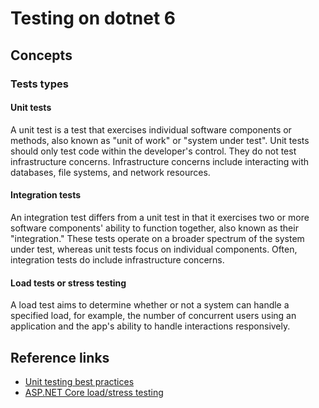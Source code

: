 # Testing on dotnet 6

## Concepts

### Tests types

#### Unit tests

A unit test is a test that exercises individual software components or methods, also known as "unit of work" or "system under test". Unit tests should only test code within the developer's control. They do not test infrastructure concerns. Infrastructure concerns include interacting with databases, file systems, and network resources.

#### Integration tests

An integration test differs from a unit test in that it exercises two or more software components' ability to function together, also known as their "integration." These tests operate on a broader spectrum of the system under test, whereas unit tests focus on individual components. Often, integration tests do include infrastructure concerns.

#### Load tests or stress testing

A load test aims to determine whether or not a system can handle a specified load, for example, the number of concurrent users using an application and the app's ability to handle interactions responsively. 

## Reference links

- [Unit testing best practices](https://docs.microsoft.com/en-us/dotnet/core/testing/unit-testing-best-practices)
- [ASP.NET Core load/stress testing](https://docs.microsoft.com/en-us/aspnet/core/test/load-tests)
